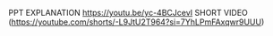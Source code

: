 PPT EXPLANATION
https://youtu.be/yc-4BCJcevI
SHORT VIDEO
(https://youtube.com/shorts/-L9JtU2T964?si=7YhLPmFAxqwr9UUU)

